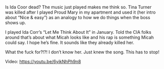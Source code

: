 Is Ida Coor dead? The music just played makes me think so. Tina Turner was killed after I played Proud Mary in my apartment and used it (her intro about “Nice & easy”) as an analogy to how we do things when the boss shows up. 

I played Ida Corr’s “Let Me Think About It” in January. Told the CIA folks around that’s about what Micah looks like and his rap is something Micah could say. I hope he’s fine. It sounds like they already killed her.

What the fuck for?!?! I don’t know her. Just knew the song. This has to stop!

Video: https://youtu.be/6yikNhPh9n8
